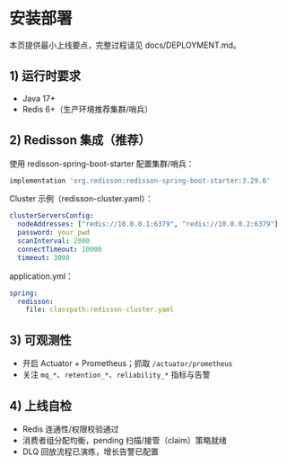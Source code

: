 # 安装部署

本页提供最小上线要点，完整过程请见 docs/DEPLOYMENT.md。

## 1) 运行时要求
- Java 17+
- Redis 6+（生产环境推荐集群/哨兵）

## 2) Redisson 集成（推荐）
使用 redisson-spring-boot-starter 配置集群/哨兵：
```gradle
implementation 'org.redisson:redisson-spring-boot-starter:3.29.0'
```

Cluster 示例（redisson-cluster.yaml）：
```yaml
clusterServersConfig:
  nodeAddresses: ["redis://10.0.0.1:6379", "redis://10.0.0.2:6379"]
  password: your_pwd
  scanInterval: 2000
  connectTimeout: 10000
  timeout: 3000
```
application.yml：
```yaml
spring:
  redisson:
    file: classpath:redisson-cluster.yaml
```

## 3) 可观测性
- 开启 Actuator + Prometheus；抓取 `/actuator/prometheus`
- 关注 `mq_*`、`retention_*`、`reliability_*` 指标与告警

## 4) 上线自检
- Redis 连通性/权限校验通过
- 消费者组分配均衡，pending 扫描/接管（claim）策略就绪
- DLQ 回放流程已演练，增长告警已配置
